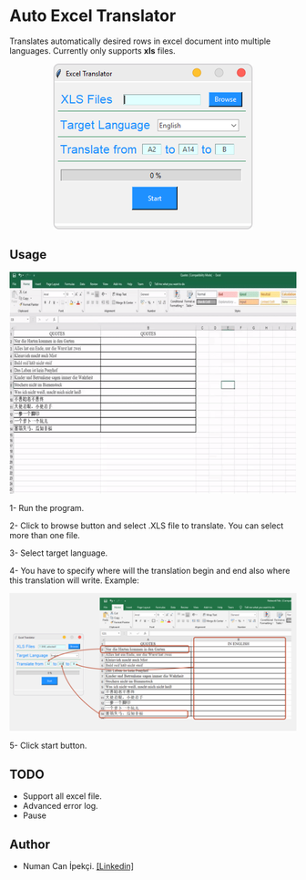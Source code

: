 # Auto Excel Translator
Translates automatically desired rows in excel document into multiple languages. Currently only supports **xls** files.

<p align="center"> 
<img src="images/app.png">
</p>


## Usage

<p align="center"> 
<img src="images/usage.gif">
</p>


1- Run the program.

2- Click to browse button and select .XLS file to translate. You can select more than one file.

3- Select target language.

4- You have to specify where will the translation begin and end also where this translation will write. Example:

![example](images/example.png)

5- Click start button.  



## TODO
* Support all excel file.
* Advanced error log.
* Pause



## Author
* Numan Can İpekçi. [[Linkedin]](https://www.linkedin.com/in/numancan)
